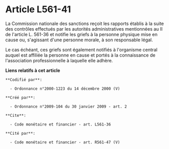 # Article L561-41

La Commission nationale des sanctions reçoit les rapports établis à la suite des contrôles effectués par les autorités
administratives mentionnées au II de l'article L. 561-36 et notifie les griefs à la personne physique mise en cause ou,
s'agissant d'une personne morale, à son responsable légal. 

Le cas échéant, ces griefs sont également notifiés à l'organisme central auquel est affiliée la personne en cause et portés à
la connaissance de l'association professionnelle à laquelle elle adhère.

**Liens relatifs à cet article**

	**Codifié par**:

	  - Ordonnance n°2000-1223 du 14 décembre 2000 (V)

	**Créé par**:

	  - Ordonnance n°2009-104 du 30 janvier 2009 - art. 2

	**Cite**:

	  - Code monétaire et financier - art. L561-36

	**Cité par**:

	  - Code monétaire et financier - art. R561-47 (V)

